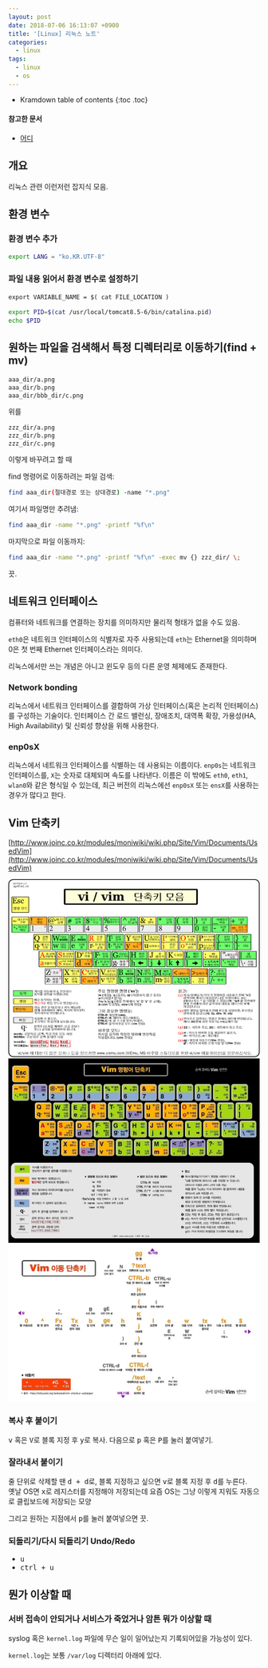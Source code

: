 ```yaml
---
layout: post
date: 2018-07-06 16:13:07 +0900
title: '[Linux] 리눅스 노트'
categories:
  - linux
tags:
  - linux
  - os
---
```


* Kramdown table of contents
{:toc .toc}

#### 참고한 문서

- [어디](어디)


## 개요

리눅스 관련 이런저런 잡지식 모음.


## 환경 변수

### 환경 변수 추가

```bash
export LANG = "ko.KR.UTF-8"
```

### 파일 내용 읽어서 환경 변수로 설정하기

```
export VARIABLE_NAME = $( cat FILE_LOCATION )
```

```bash
export PID=$(cat /usr/local/tomcat8.5-6/bin/catalina.pid)
echo $PID
```


## 원하는 파일을 검색해서 특정 디렉터리로 이동하기(find + mv)

```
aaa_dir/a.png
aaa_dir/b.png
aaa_dir/bbb_dir/c.png
```

위를

```
zzz_dir/a.png
zzz_dir/b.png
zzz_dir/c.png
```

이렇게 바꾸려고 할 때

find 명령어로 이동하려는 파일 검색:

```bash
find aaa_dir(절대경로 또는 상대경로) -name "*.png"
```

여기서 파일명만 추려냄:

```bash
find aaa_dir -name "*.png" -printf "%f\n"
```

마지막으로 파일 이동까지:

```bash
find aaa_dir -name "*.png" -printf "%f\n" -exec mv {} zzz_dir/ \;
```

끗.


## 네트워크 인터페이스

컴퓨터와 네트워크를 연결하는 장치를 의미하지만 물리적 형태가 없을 수도 있음.

`eth0`은 네트워크 인터페이스의 식별자로 자주 사용되는데 `eth`는 Ethernet을 의미하며 0은 첫 번째 Ethernet 인터페이스라는 의미다.

리눅스에서만 쓰는 개념은 아니고 윈도우 등의 다른 운영 체제에도 존재한다.

### Network bonding

리눅스에서 네트워크 인터페이스를 결합하여 가상 인터페이스(혹은 논리적 인터페이스)를 구성하는 기술이다. 인터페이스 간 로드 밸런싱, 장애조치, 대역폭 확장, 가용성(HA, High Availability) 및 신뢰성 향상을 위해 사용한다.

### enp0sX

리눅스에서 네트워크 인터페이스를 식별하는 데 사용되는 이름이다. `enp0s`는 네트워크 인터페이스를, `X`는 숫자로 대체되며 속도를 나타낸다. 이름은 이 밖에도 `eth0`, `eth1`, `wlan0`와 같은 형식일 수 있는데, 최근 버전의 리눅스에선 `enp0sX` 또는 `ensX`를 사용하는 경우가 많다고 한다.


## Vim 단축키

[http://www.joinc.co.kr/modules/moniwiki/wiki.php/Site/Vim/Documents/UsedVim](http://www.joinc.co.kr/modules/moniwiki/wiki.php/Site/Vim/Documents/UsedVim)

![](/images/vim-hotkey-1.png)
![](/images/vim-hotkey-2.jpg)

### 복사 후 붙이기

<kbd>v</kbd> 혹은 <kbd>V</kbd>로 블록 지정 후 <kbd>y</kbd>로 복사. 다음으로 <kbd>p</kbd> 혹은 <kbd>P</kbd>를 눌러 붙여넣기.

### 잘라내서 붙이기

줄 단위로 삭제할 땐 <kbd>d + d</kbd>로, 블록 지정하고 싶으면 <kbd>v</kbd>로 블록 지정 후 <kbd>d</kbd>를 누른다.  
옛날 OS면 <kbd>x</kbd>로 레지스터를 지정해야 저장되는데 요즘 OS는 그냥 이렇게 지워도 자동으로 클립보드에 저장되는 모양

그리고 원하는 지점에서 <kbd>p</kbd>를 눌러 붙여넣으면 끗.

### 되돌리기/다시 되돌리기 Undo/Redo

- <kbd>u</kbd>
- <kbd>ctrl + u</kbd>


## 뭔가 이상할 때

### 서버 접속이 안되거나 서비스가 죽었거나 암튼 뭐가 이상할 때

syslog 혹은 `kernel.log` 파일에 무슨 일이 일어났는지 기록되어있을 가능성이 있다.

`kernel.log`는 보통 `/var/log` 디렉터리 아래에 있다.
